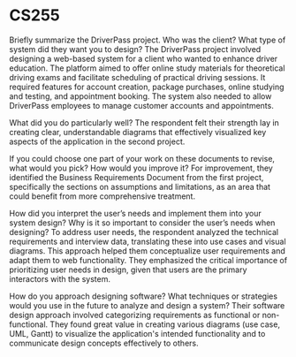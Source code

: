 # CS255
Briefly summarize the DriverPass project. Who was the client? What type of system did they want you to design?
The DriverPass project involved designing a web-based system for a client who wanted to enhance driver education. The platform aimed to offer online study materials for theoretical driving exams and facilitate scheduling of practical driving sessions. It required features for account creation, package purchases, online studying and testing, and appointment booking. The system also needed to allow DriverPass employees to manage customer accounts and appointments.

What did you do particularly well?
The respondent felt their strength lay in creating clear, understandable diagrams that effectively visualized key aspects of the application in the second project.

If you could choose one part of your work on these documents to revise, what would you pick? How would you improve it?
For improvement, they identified the Business Requirements Document from the first project, specifically the sections on assumptions and limitations, as an area that could benefit from more comprehensive treatment.

How did you interpret the user’s needs and implement them into your system design? Why is it so important to consider the user’s needs when designing?
To address user needs, the respondent analyzed the technical requirements and interview data, translating these into use cases and visual diagrams. This approach helped them conceptualize user requirements and adapt them to web functionality. They emphasized the critical importance of prioritizing user needs in design, given that users are the primary interactors with the system.

How do you approach designing software? What techniques or strategies would you use in the future to analyze and design a system?
Their software design approach involved categorizing requirements as functional or non-functional. They found great value in creating various diagrams (use case, UML, Gantt) to visualize the application's intended functionality and to communicate design concepts effectively to others.
